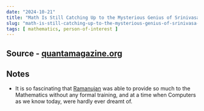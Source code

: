 ```yaml
---
date: "2024-10-21"
title: "Math Is Still Catching Up to the Mysterious Genius of Srinivasa Ramanujan"
slug: "math-is-still-catching-up-to-the-mysterious-genius-of-srinivasa-ramanujan"
tags: [ mathematics, person-of-interest ]
---
```




## Source - [quantamagazine.org][1]

## Notes
* It is so fascinating that [Ramanujan][2] was able to provide so much to the Mathematics without any formal training, and at a time when Computers as we know today, were hardly ever dreamt of.



  [1]: https://www.quantamagazine.org/srinivasa-ramanujan-was-a-genius-math-is-still-catching-up-20241021/
  [2]: https://en.wikipedia.org/wiki/Srinivasa_Ramanujan
